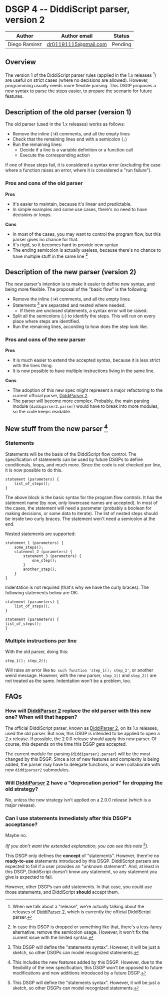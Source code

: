# DSGP 4 -- DiddiScript parser, version 2

| Author        | Author email         | Status   |
|---------------|----------------------|----------|
| Diego Ramirez | dr01191115@gmail.com | Pending  |

## Overview

The version 1 of the DiddiScript parser rules (applied in the 1.x releases [^1]) are useful on strict cases (where
no decisions are allowed). However, programming usually needs more flexible parsing. This DSGP proposes a new syntax to
parse the steps easier, to prepare the scenario for future features.

## Description of the old parser (version 1)

The old parser (used in the 1.x releases) works as follows:

- Remove the inline (`!#`) comments, and all the empty lines
- Check that the remaining lines end with a semicolon (`;`)
- Run the remaining lines:
  - Decide if a line is a variable definition or a function call
  - Execute the corresponding action

If one of those steps fail, it is considered a syntax error (excluding the case where a function raises an error, where it
is considered a "run failure").

### Pros and cons of the old parser

**Pros**

  - It's easier to maintain, because it's linear and predictable.
  - In simple examples and some use cases, there's no need to have decisions or loops.

**Cons**
  - In most of the cases, you may want to control the program flow, but this parser gives no chance for that.
  - It's rigid, so it becomes hard to provide new syntax
  - The ending semicolon is actually useless, because there's no chance to have multiple stuff in the same line [^2]

## Description of the new parser (version 2)

The new parser's intention is to make it easier to define new syntax, and being more flexible. The proposal of the "basic
flow" is the following:

- Remove the inline (`!#`) comments, and all the empty lines
- Statements [^3] are separated and nested where needed.
  - If there are unclosed statements, a syntax error will be raised.
- Split all the semicolons (`;`) to identify the steps. This will run on every place where steps are identified.
- Run the remaining lines, according to how does the step look like.

### Pros and cons of the new parser

**Pros**

  - It is much easier to extend the accepted syntax, because it is less strict with the lines thing.
  - It is now possible to have multiple instructions living in the same line.

**Cons**

  - The adoption of this new spec might represent a major refactoring to the current official parser, [DiddiParser 2][1].
  - The parser will become more complex. Probably, the main parsing module (`diddiparser2.parser`) would have to break
    into more modules, so the code keeps readable.

## New stuff from the new parser [^4]

### Statements

Statements will be the basis of the DiddiScript flow control. The specification of statements can be used by future DSGPs
to define conditionals, loops, and much more. Since the code is not checked per line, it is now possible to do this.

```
statement (parameters) {
    list_of_steps();
}
```

The above block is the basic syntax for the program flow controls. It has the statement name (by now, only lowercase
names are accepted). In most of the cases, the statement will need a parameter (probably a boolean for making decisions,
or some data to iterate). The list of nested steps should be inside two curly braces. The statement won't need a semicolon
at the end.

Nested statements are supported:

```
statement_1 (parameters) {
    some_steps();
    statement_2 (parameters) {
        statement_3 (parameters) {
            one_step();
        }
        another_step();
    }
}
```

Indentation is not required (that's why we have the curly braces). The following statements below are OK:

```
statement (parameters) {
    list_of_steps();
}

statement (parameters) {
list_of_steps();
}
```

### Multiple instructions per line

With the old parser, doing this:

```
step_1(); step_2();
```

Will raise an error like `No such function 'step_1(); step_2'`, or another weird message. However, with the new parser,
`step_1()` and `step_2()` are not treated as the same. Indentation won't be a problem, too.

## FAQs

### How will [DiddiParser 2][1] replace the old parser with this new one? When will that happen?

The official DiddiScript parser, known as [DiddiParser 2][1], on its 1.x releases, used the old parser. But now, this DSGP is
intended to be applied to open a 2.x release. If possible, the 2.0.0 release should apply this new parser. Of course, this depends
on the time this DSGP gets accepted.

The current module for parsing (`diddiparser2.parser`) will be the most changed by this DSGP. Since a lot of new features and
complexity is being added, the parser may have to delegate functions, or even collaborate with new `diddiparser2` submodules.

### Will [DiddiParser 2][1] have a "deprecation period" for dropping the old strategy?

No, unless the new strategy isn't applied on a 2.0.0 release (which is a major release).

### Can I use statements inmediately after this DSGP's acceptance?

Maybe no.

_(If you don't want the extended explanation, you can see this note [^3])._

This DSGP only defines the **concept** of "statements". However, there're no **ready-to-use** statements introduced by this DSGP.
DiddiScript parsers are expected to fail if a user provides an "unknown statement". And, at least in this DSGP, DiddiScript doesn't
know any statement, so any statement you give is expected to fail.

However, other DSGPs can add statements. In that case, you could use those statements, and DiddiScript **should** accept them.

[^1]: When we talk about a "release", we're actually talking about the releases of [DiddiParser 2][1],
      which is currently the official DiddiScript parser.
[^2]: In case this DSGP is dropped or something like that, there's a less-fancy alternative: remove the semicolon usage. However, it won't fix
      the current issue with the limited syntax.
[^3]: This DSGP will define the "statements syntax". However, it will be just a sketch, so other DSGPs can model recognized statements.
[^4]: This includes the new features added by this DSGP. However, due to the flexibility of the new specification, this DSGP won't be opposed to
      future modifications and new additions introduced by a future DSGP.

[1]: https://github.com/DiddiLeija/diddiparser2
